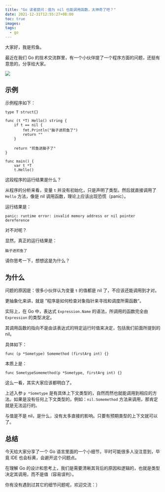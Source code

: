 ```yaml
---
title: "Go 读者提问：值为 nil 也能调用函数，太神奇了吧？"
date: 2021-12-31T12:55:27+08:00
toc: true
images:
tags: 
  - go
---
```


大家好，我是煎鱼。

最近在我们 Go 的技术交流群里，有一个小伙伴提了一个程序方面的问题，还挺有意思的，分享给大家。

![](https://files.mdnice.com/user/3610/0774f643-81a2-4458-b557-05c81a9572ef.png)

## 示例

示例程序如下：

```golang
type T struct{}

func (t *T) Hello() string {
	if t == nil {
		fmt.Println("脑子进煎鱼了")
		return ""
	}

	return "煎鱼进脑子了"
}

func main() {
	var t *T
	t.Hello()
```

这段程序的运行结果是什么？

从程序的分析来看，变量 `t` 并没有初始化，只是声明了类型。然后就直接调用了 `Hello` 方法，像是 nil 调用函数，理论上应该出现恐慌（panic）。

运行结果是：

```
panic: runtime error: invalid memory address or nil pointer dereference
```

对不对呢？

显然，真正的运行结果是：

```
脑子进煎鱼了
```

请你思考一下，想想这是为什么？

## 为什么

问题的原因是：很多小伙伴认为变量 `t` 的值都是 nil 了，不应该还能调用到才对。

更抽象化来讲，就是 ”程序是如何检查对象指针来寻找和调度所需函数“。

实际上，在 Go 中，表达式 `Expression.Name` 的语法，所调用的函数完全由 `Expression` 的类型决定。

其调用函数的指向不是由该表达式的特定运行时值来决定，包括我们前面所提到的 nil。

具体如下：

```golang
func (p *Sometype) Somemethod (firstArg int) {}
```

本质上是：

```golang
func SometypeSomemethod(p *Sometype, firstArg int) {}
```

这么一看，其实大家应该都明白了。

上述入参 `p *Sometype` 是有具体上下文类型的，自然而然也就能调用到相应的方法。如果是没有任何上下文类型的，例如：`nil.Somemethod` 方法来调用，那肯定就是无法运行的。

与值是不是 nil，是什么，没有太多直接的影响。只要有预期类型的上下文就可以了。

## 总结

今天给大家分享了一个 Go 语言里面的一个小细节，平时可能很多人没注意到，毕竟 IDE 也会标黄，会避开这个问题点。

在理解 Go 的设计和思考上，我们是需要清晰其背后的原因和逻辑的，也就是类型决定其调用，而不是值（容易误判）。

你有没有遇到过其它的细节问题呢，欢迎交流：）